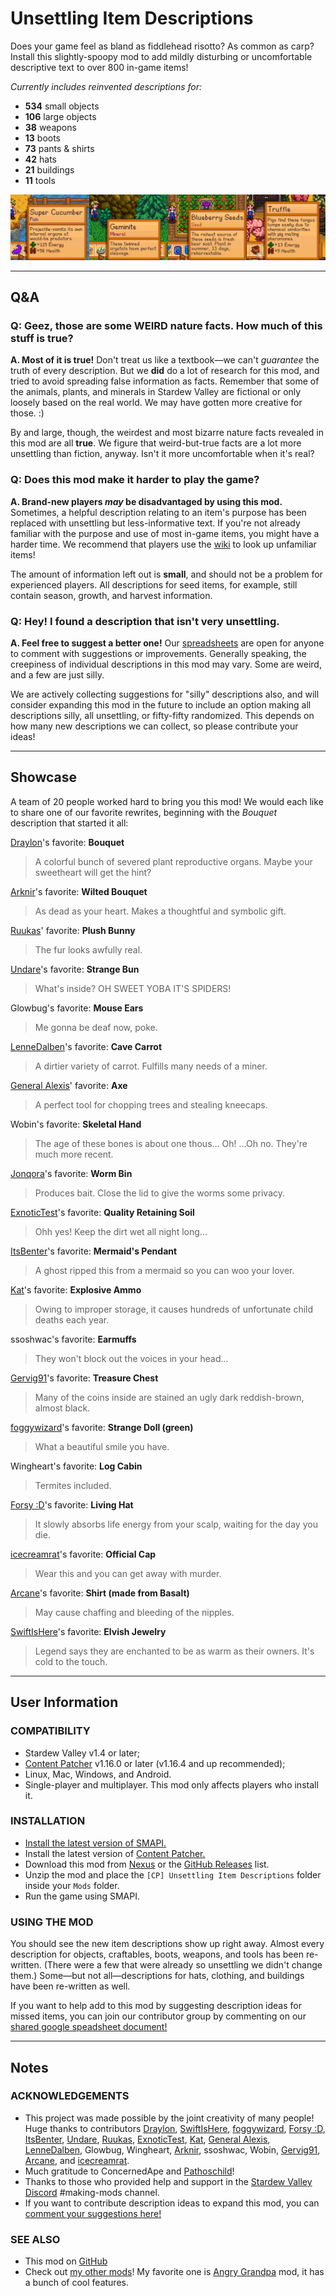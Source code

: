 # Unsettling Item Descriptions
Does your game feel as bland as fiddlehead risotto? As common as carp? Install this slightly-spoopy mod to add mildly disturbing or uncomfortable descriptive text to over 800 in-game items!

*Currently includes reinvented descriptions for:*
* **534** small objects
* **106** large objects
* **38** weapons
* ﻿**13** boots
* **73** pants & shirts
* **42** hats
* **21** buildings
* ﻿**11** tools

![Screenshots showing new item descriptions.](promo/Unsettling_Examples_1980x400.png)

---
## Q&A
### Q: Geez, those are some WEIRD nature facts. How much of this stuff is true?
**A. Most of it is true!** Don't treat us like a textbook—we can't *guarantee* the truth of every description. But we **did** do a lot of research for this mod, and tried to avoid spreading false information as facts. Remember that some of the animals, plants, and minerals in Stardew Valley are fictional or only loosely based on the real world. We may have gotten more creative for those. :)

By and large, though, the weirdest and most bizarre nature facts revealed in this mod are all **true**. We figure that weird-but-true facts are a lot more unsettling than fiction, anyway. Isn't it more uncomfortable when it's real?

### Q: Does this mod make it harder to play the game?
**A. Brand-new players *may* be disadvantaged by using this mod.** Sometimes, a helpful description relating to an item's purpose has been replaced with unsettling but less-informative text. If you're not already familiar with the purpose and use of most in-game items, you might have a harder time. We recommend that players use the [wiki](https://stardewvalleywiki.com/) to look up unfamiliar items!

The amount of information left out is **small**, and should not be a problem for experienced players. All descriptions for seed items, for example, still contain season, growth, and harvest information.

### Q: Hey! I found a description that isn't very unsettling.
**A. Feel free to suggest a better one!** Our [spreadsheets](https://docs.google.com/spreadsheets/d/1s3Upkb2qTd6m02gyfdLdIgkqdHE1TD2ga0LU8BdDnKY/edit?usp=sharing) are open for anyone to comment with suggestions or improvements. Generally speaking, the creepiness of individual descriptions in this mod may vary. Some are weird, and a few are just silly.

We are actively collecting suggestions for "silly" descriptions also, and will consider expanding this mod in the future to include an option making all descriptions silly, all unsettling, or fifty-fifty randomized. This depends on how many new descriptions we can collect, so please contribute your ideas!

---
## Showcase
A team of 20 people worked hard to bring you this mod! We would each like to share one of our favorite rewrites, beginning with the *Bouquet* description that started it all:

[Draylon](https://www.nexusmods.com/users/8049772)'s favorite: **Bouquet**
> A colorful bunch of severed plant reproductive organs. Maybe your sweetheart will get the hint?

[Arknir](https://www.nexusmods.com/stardewvalley/users/92469153)'s favorite: **Wilted Bouquet**
> As dead as your heart. Makes a thoughtful and symbolic gift.

[Ruukas](https://www.nexusmods.com/users/3391358)' favorite: **Plush Bunny**
> The fur looks awfully real.

[Undare](https://www.nexusmods.com/users/12004908)'s favorite: **Strange Bun**
> What's inside? OH SWEET YOBA IT'S SPIDERS!

Glowbug's favorite: **Mouse Ears**
> Me gonna be deaf now, poke.

[LenneDalben](https://www.nexusmods.com/users/18592979?tab=user+files)'s favorite: **Cave Carrot**
> A dirtier variety of carrot. Fulfills many needs of a miner.

[General Alexis](https://www.nexusmods.com/users/94394293)' favorite: **Axe**
> A perfect tool for chopping trees and stealing kneecaps.

Wobin's favorite: **Skeletal Hand**
> The age of these bones is about one thous... Oh! ...Oh no. They're much more recent.

[Jonqora](https://www.nexusmods.com/users/88107803)'s favorite: **Worm Bin**
> Produces bait. Close the lid to give the worms some privacy.

[ExnoticTest](https://www.nexusmods.com/users/85656033)'s favorite: **Quality Retaining Soil**
> Ohh yes! Keep the dirt wet all night long...

[ItsBenter](https://www.nexusmods.com/users/41011220)'s favorite: **Mermaid's Pendant**
> A ghost ripped this from a mermaid so you can woo your lover.

[Kat](https://github.com/KatrinaHoffert)'s favorite: **Explosive Ammo**
> Owing to improper storage, it causes hundreds of unfortunate child deaths each year.

ssoshwac's favorite: **Earmuffs**
> They won't block out the voices in your head...

[Gervig91](https://www.nexusmods.com/stardewvalley/users/24986819)'s favorite: **Treasure Chest**
> Many of the coins inside are stained an ugly dark reddish-brown, almost black.

[foggywizard](https://www.nexusmods.com/users/48380238)'s favorite: **Strange Doll (green)**
> What a beautiful smile you have.

Wingheart's favorite: **Log Cabin**
> Termites included.

[Forsy :D](https://www.nexusmods.com/users/84002498)'s favorite: **Living Hat**
> It slowly absorbs life energy from your scalp, waiting for the day you die.

[icecreamrat](https://www.nexusmods.com/users/91777683)'s favorite: **Official Cap**
> Wear this and you can get away with murder.

[Arcane](https://www.nexusmods.com/users/67314851?tab=user+files)'s favorite: **Shirt (made from Basalt)**
> May cause chaffing and bleeding of the nipples.

[SwiftIsHere](https://www.nexusmods.com/users/61873026)'s favorite: **Elvish Jewelry**
> Legend says they are enchanted to be as warm as their owners. It's cold to the touch.

---
## User Information
### COMPATIBILITY
- Stardew Valley v1.4 or later;
- [Content Patcher](https://www.nexusmods.com/stardewvalley/mods/1915) v1.16.0 or later (v1.16.4 and up recommended);
- Linux, Mac, Windows, and Android.
- Single-player and multiplayer. This mod only affects players who install it.

### INSTALLATION
- [Install the latest version of SMAPI.](https://smapi.io/)
- Install the latest version of [Content Patcher.](https://www.nexusmods.com/stardewvalley/mods/1915)
- Download this mod from [Nexus](https://www.nexusmods.com/stardewvalley/mods/6822) or the [GitHub Releases](https://github.com/Jonqora/StardewMods/releases) list.
- Unzip the mod and place the `[CP] Unsettling Item Descriptions` folder inside your `Mods` folder.
- Run the game using SMAPI.

### USING THE MOD
You should see the new item descriptions show up right away. Almost every description for objects, craftables, boots, weapons, and tools has been re-written. (There were a few that were already so unsettling we didn't change them.) Some—but not all—descriptions for hats, clothing, and buildings have been re-written as well.

If you want to help add to this mod by suggesting description ideas for missed items, you can join our contributor group by commenting on our [shared google speadsheet document!](https://docs.google.com/spreadsheets/d/1s3Upkb2qTd6m02gyfdLdIgkqdHE1TD2ga0LU8BdDnKY/edit?usp=sharing)

---
## Notes
### ACKNOWLEDGEMENTS
* This project was made possible by the joint creativity of many people! Huge thanks to contributors [Draylon](https://www.nexusmods.com/users/8049772), [SwiftIsHere](https://www.nexusmods.com/users/61873026), [foggywizard](https://www.nexusmods.com/users/48380238), [Forsy :D](https://www.nexusmods.com/users/84002498), [ItsBenter](https://www.nexusmods.com/users/41011220), [Undare](https://www.nexusmods.com/users/12004908), [Ruukas](https://www.nexusmods.com/users/3391358), [ExnoticTest](https://www.nexusmods.com/users/85656033), [Kat](https://github.com/KatrinaHoffert), [General Alexis](https://www.nexusmods.com/users/94394293), [LenneDalben](https://www.nexusmods.com/users/18592979?tab=user+files), Glowbug, Wingheart, [Arknir](https://www.nexusmods.com/stardewvalley/users/92469153), ssoshwac, Wobin, [Gervig91](https://www.nexusmods.com/stardewvalley/users/24986819), [Arcane](https://www.nexusmods.com/users/67314851?tab=user+files), and [icecreamrat](https://www.nexusmods.com/users/91777683).
* Much gratitude to ConcernedApe and [Pathoschild](https://www.nexusmods.com/stardewvalley/users/1552317?tab=user+files)!
* Thanks to those who provided help and support in the [Stardew Valley Discord](https://discordapp.com/invite/StardewValley) #making-mods channel.
* If you want to contribute description ideas to expand this mod, you can [comment your suggestions here!](https://docs.google.com/spreadsheets/d/1s3Upkb2qTd6m02gyfdLdIgkqdHE1TD2ga0LU8BdDnKY/edit?usp=sharing)

### SEE ALSO
* This mod on [GitHub](https://github.com/Jonqora/StardewMods/tree/master/UnsettlingDescriptions)
* Check out [my other mods](https://www.nexusmods.com/users/88107803?tab=user+files)! My favorite one is [Angry Grandpa](https://www.nexusmods.com/stardewvalley/mods/6324) mod, it has a bunch of cool features.